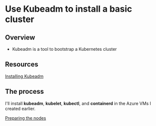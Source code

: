 # Use Kubeadm to install a basic cluster

## Overview

- Kubeadm is a tool to bootstrap a Kubernetes cluster

## Resources

[Installing Kubeadm](https://kubernetes.io/docs/setup/production-environment/tools/kubeadm/install-kubeadm/)

## The process

I'll install **kubeadm**, **kubelet**, **kubectl**, and **containerd** in the Azure VMs I created earlier.

[Preparing the nodes](/other_files/Kubeadm_prerequisites.sh)